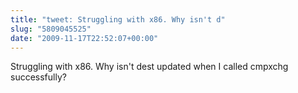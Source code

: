 ```yaml
---
title: "tweet: Struggling with x86. Why isn't d"
slug: "5809045525"
date: "2009-11-17T22:52:07+00:00"
---
```

Struggling with x86. Why isn't dest updated when I called cmpxchg successfully?